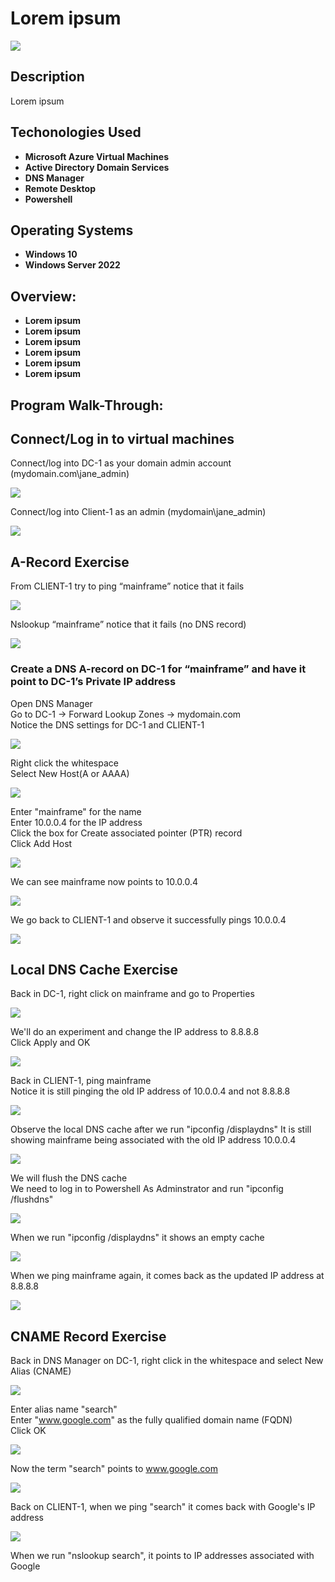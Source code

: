 <h1>Lorem ipsum </h1>

![](https://github.com/rbrianshutt/active_directory/blob/main/Active%20Directory%202.0/active-directory-logo.png)


<h2>Description</h2>
Lorem ipsum
<br />

<h2>Techonologies Used</h2>

- <b>Microsoft Azure Virtual Machines</b>
- <b>Active Directory Domain Services</b>
- <b>DNS Manager</b>
- <b>Remote Desktop</b>
- <b>Powershell</b>

<h2>Operating Systems</h2>

- <b>Windows 10</b>
- <b>Windows Server 2022</b>

<h2>Overview:</h2>

- <b>Lorem ipsum</b> 
- <b>Lorem ipsum</b>
- <b>Lorem ipsum</b>
- <b>Lorem ipsum</b>
- <b>Lorem ipsum</b>
- <b>Lorem ipsum</b>

<h2>Program Walk-Through:</h2>

<h2>Connect/Log in to virtual machines</h2>

Connect/log into DC-1 as your domain admin account (mydomain.com\jane_admin) <br/>

![](https://github.com/rbrianshutt/dns/blob/main/DNS/1%20Connect%20to%20dc1%20vm.PNG)
<br />

Connect/log into Client-1 as an admin (mydomain\jane_admin) <br/>

![](https://github.com/rbrianshutt/dns/blob/main/DNS/2%20Connect%20to%20client1%20vm.PNG)
<br />

<h2>A-Record Exercise</h2>

From CLIENT-1 try to ping “mainframe” notice that it fails <br/>

![](https://github.com/rbrianshutt/dns/blob/main/DNS/3%20client1%20ping%20mainframe%20fail.PNG)
<br />

Nslookup “mainframe” notice that it fails (no DNS record)  <br/>

![](https://github.com/rbrianshutt/dns/blob/main/DNS/4%20nslookup%20mainframe%20cant%20find.PNG)
<br />

<h3>Create a DNS A-record on DC-1 for “mainframe” and have it point to DC-1’s Private IP address</h3>

Open DNS Manager <br/>
Go to DC-1 -> Forward Lookup Zones -> mydomain.com <br/>
Notice the DNS settings for DC-1 and CLIENT-1 <br/>

![](https://github.com/rbrianshutt/dns/blob/main/DNS/5%20dc1%20dns%20manager.PNG)
<br />

Right click the whitespace  <br/>
Select New Host(A or AAAA) <br/>

![](https://github.com/rbrianshutt/dns/blob/main/DNS/5.2%20right%20click%20new%20host%20a.png)
<br />

Enter "mainframe" for the name  <br/>
Enter 10.0.0.4 for the IP address <br/>
Click the box for Create associated pointer (PTR) record  <br/>
Click Add Host  <br/>

![](https://github.com/rbrianshutt/dns/blob/main/DNS/5.3%20new%20host%20mainframe.PNG)
<br />

We can see mainframe now points to 10.0.0.4  <br/>

![](https://github.com/rbrianshutt/dns/blob/main/DNS/5.4%20mainframe%20points%20to%20ip10004.PNG)
<br />

We go back to CLIENT-1 and observe it successfully pings 10.0.0.4 <br/>

![](https://github.com/rbrianshutt/dns/blob/main/DNS/6%20client1%20ping%20mainframe%20success.PNG)
<br />

<h2>Local DNS Cache Exercise</h2>

Back in DC-1, right click on mainframe and go to Properties <br/>


![](https://github.com/rbrianshutt/dns/blob/main/DNS/7.1%20dc1%20right%20click%20properties.PNG)
<br />

We'll do an experiment and change the IP address to 8.8.8.8 <br/>
Click Apply and OK <br/>

![](https://github.com/rbrianshutt/dns/blob/main/DNS/7.2%20change%20ip%20address%20to%208888.PNG)
<br />

Back in CLIENT-1, ping mainframe  <br/>
Notice it is still pinging the old IP address of 10.0.0.4 and not 8.8.8.8  <br/>

![](https://github.com/rbrianshutt/dns/blob/main/DNS/8.1%20client1%20ping%20mainframe%20still%20old%20ip%2010004.PNG)
<br />

Observe the local DNS cache after we run "ipconfig /displaydns"
It is still showing mainframe being associated with the old IP address 10.0.0.4   <br/>

![](https://github.com/rbrianshutt/dns/blob/main/DNS/9%20ipconfig%20displaydns.PNG)
<br />

We will flush the DNS cache<br/>
We need to log in to Powershell As Adminstrator and run "ipconfig /flushdns"

![](https://github.com/rbrianshutt/dns/blob/main/DNS/10%20as%20admin%20ipconfig%20flushdns.PNG)
<br />

When we run "ipconfig /displaydns" it shows an empty cache<br/>

![](https://github.com/rbrianshutt/dns/blob/main/DNS/11%20run%20ipconfig%20displaydns%20observe%20cache%20empty.PNG)
<br />

When we ping mainframe again, it comes back as the updated IP address at 8.8.8.8  <br/>

![](https://github.com/rbrianshutt/dns/blob/main/DNS/12%20ping%20mainframe%20new%20ip%20shows%20up.PNG)
<br />

<h2>CNAME Record Exercise</h2>

Back in DNS Manager on DC-1, right click in the whitespace and select New Alias (CNAME)  <br/>

![](https://github.com/rbrianshutt/dns/blob/main/DNS/13.1%20dc1%20right%20click%20new%20alias%20cname.png)
<br />

Enter alias name "search"   <br/>
Enter "www.google.com" as the fully qualified domain name (FQDN)  <br/>
Click OK  <br/>

![](https://github.com/rbrianshutt/dns/blob/main/DNS/13.2%20alias%20name%20search%20to%20wwwgooglecom.PNG)
<br />

Now the term "search" points to www.google.com <br/>

![](https://github.com/rbrianshutt/dns/blob/main/DNS/13.3%20search%20is%20alias%20cname.PNG)
<br />

Back on CLIENT-1, when we ping "search" it comes back with Google's IP address  <br/>

![](https://github.com/rbrianshutt/dns/blob/main/DNS/14%20client1%20ping%20search.PNG)
<br />

When we run "nslookup search", it points to IP addresses associated with Google <br/>


